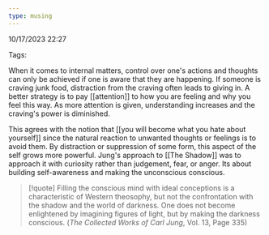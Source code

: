 ```yaml
---
type: musing
---
```

10/17/2023 22:27

Tags: 

When it comes to internal matters, control over one's actions and thoughts can only be achieved if one is aware that they are happening. If someone is craving junk food, distraction from the craving often leads to giving in. A better strategy is to pay [[attention]] to how you are feeling and why you feel this way. As more attention is given, understanding increases and the craving's power is diminished. 

This agrees with the notion that [[you will become what you hate about yourself]] since the natural reaction to unwanted thoughts or feelings is to avoid them. By distraction or suppression of some form, this aspect of the self grows more powerful. Jung's approach to [[The Shadow]] was to approach it with curiosity rather than judgement, fear, or anger. Its about building self-awareness and making the unconscious conscious.

>[!quote]
>Filling the conscious mind with ideal conceptions is a characteristic of Western theosophy, but not the confrontation with the shadow and the world of darkness. One does not become enlightened by imagining figures of light, but by making the darkness conscious. (_The Collected Works of Carl Jung_, Vol. 13, Page 335)



